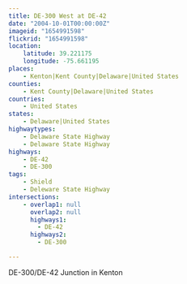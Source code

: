 ```yaml
---
title: DE-300 West at DE-42
date: "2004-10-01T00:00:00Z"
imageid: "1654991598"
flickrid: "1654991598"
location:
    latitude: 39.221175
    longitude: -75.661195
places:
    - Kenton|Kent County|Delaware|United States
counties:
    - Kent County|Delaware|United States
countries:
    - United States
states:
    - Delaware|United States
highwaytypes:
    - Delaware State Highway
    - Delaware State Highway
highways:
    - DE-42
    - DE-300
tags:
    - Shield
    - Deleware State Highway
intersections:
    - overlap1: null
      overlap2: null
      highways1:
        - DE-42
      highways2:
        - DE-300

---
```

DE-300/DE-42 Junction in Kenton